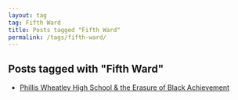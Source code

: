 ```yaml
---
layout: tag
tag: Fifth Ward
title: Posts tagged "Fifth Ward"
permalink: /tags/fifth-ward/
---
```


## Posts tagged with "Fifth Ward"
- [Phillis Wheatley High School & the Erasure of Black Achievement](/phillis-wheatley-hs/)
